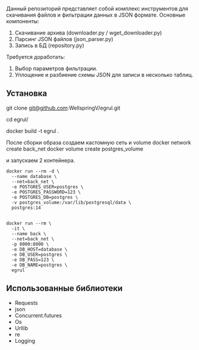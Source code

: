 Данный репозиторий представляет собой комплекс инструментов для скачивания файлов и фильтрации данных в JSON формате.
Основные компоненты:
  1. Скачивание архива (downloader.py / wget_downloader.py)
  2. Парсинг JSON файлов (json_parser.py)
  3. Запись в БД (repository.py)

Требуется доработать:
1. Выбор параметров фильтрации.
2. Уплощение и разбиение схемы JSON для записи в несколько таблиц.


## Установка 
git clone git@github.com:WellspringV/egrul.git

cd egrul/

docker build -t egrul .


После сборки образа создаем кастомную сеть и volume
docker network create back_net
docker volume create postgres_volume

и запускаем 2 контейнера.
```shell
docker run --rm -d \
  --name database \
  --net=back_net \
  -e POSTGRES_USER=postgres \
  -e POSTGRES_PASSWORD=123 \
  -e POSTGRES_DB=postgres \
  -v postgres_volume:/var/lib/postgresql/data \
  postgres:14


docker run --rm \
  -it \
  --name back \
  --net=back_net \
  -p 8000:8000 \
  -e DB_HOST=database \
  -e DB_USER=postgres \
  -e DB_PASS=123 \
  -e DB_NAME=postgres \
  egrul
```


## Использованные библиотеки
- Requests
- json
- Concurrent.futures
- Os
- Urllib
- re
- Logging
